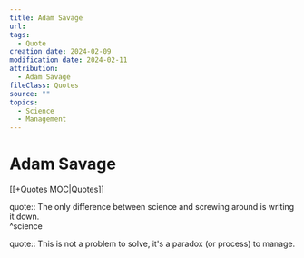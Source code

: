 ```yaml
---
title: Adam Savage
url: 
tags:
  - Quote
creation date: 2024-02-09
modification date: 2024-02-11
attribution:
  - Adam Savage
fileClass: Quotes
source: ""
topics:
  - Science
  - Management
---
```


# Adam Savage

[[+Quotes MOC|Quotes]]  

quote:: The only difference between science and screwing around is writing it down.  
^science

quote:: This is not a problem to solve, it's a paradox (or process) to manage.
